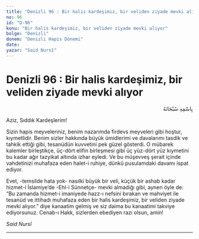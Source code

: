 ```yaml
---
title: "Denizli 96 : Bir halis kardeşimiz, bir veliden ziyade mevki alıyor"
no: 96
id: "D-96"
konu: "Bir halis kardeşimiz, bir veliden ziyade mevki alıyor"
bolge: "Denizli"
donem: "Denizli Hapis Dönemi"
date: 
yazar: "Said Nursî"
---
```


# Denizli 96 : Bir halis kardeşimiz, bir veliden ziyade mevki alıyor

<p class="arabic" dir="rtl" title="Meal: “Her türlü noksan sıfatlardan yüce olan Allah’ın adıyla.”">بِاسْمِهِ سُبْحَانَهُ</p>

Aziz, Sıddık Kardeşlerim!

Sizin hapis meyveleriniz, benim nazarımda firdevs meyveleri gibi hoştur, kıymetlidir. Benim sizler hakkında büyük ümidlerimi ve davalarımı tasdik ve tahkik ettiği gibi, tesanüdün kuvvetini pek güzel gösterdi. O mübarek kalemler birleştikçe, üç-dört elifin birleşmesi gibi üç yüz-dört yüz kıymetini bu kadar ağır tazyikat altında izhar eyledi. Ve bu müşevveş şerait içinde vahdetinizi muhafaza eden halet-i ruhiye, dünkü pusulamdaki davamı ispat ediyor.

Evet, -temsilde hata yok- nasılki büyük bir veli, küçük bir ashab kadar hizmet-i İslamiye’de -Ehl-i Sünnetçe- mevki almadığı gibi, aynen öyle de: “Bu zamanda hizmet-i imaniyede hazz-ı nefsini bırakan ve mahviyet ile tesanüd ve ittihadı muhafaza eden bir halis kardeşimiz, bir veliden ziyade mevki alıyor.” diye kanaatim gelmiş ve siz daima bu kanaatimi takviye ediyorsunuz. Cenab-ı Hakk, sizlerden ebediyen razı olsun, amin!

*Said Nursî*

***
